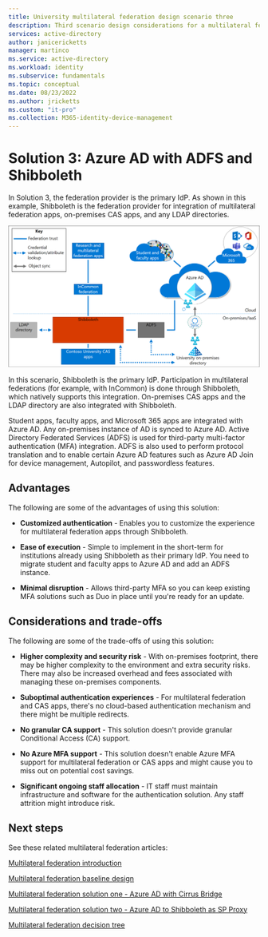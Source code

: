 ```yaml
---
title: University multilateral federation design scenario three
description: Third scenario design considerations for a multilateral federation solution for universities.
services: active-directory
author: janicericketts
manager: martinco
ms.service: active-directory
ms.workload: identity
ms.subservice: fundamentals
ms.topic: conceptual
ms.date: 08/23/2022
ms.author: jricketts
ms.custom: "it-pro"
ms.collection: M365-identity-device-management
---
```


# Solution 3: Azure AD with ADFS and Shibboleth

In Solution 3, the federation provider is the primary IdP. As shown in this example, Shibboleth is the federation provider for integration of multilateral federation apps, on-premises CAS apps, and any LDAP directories.

[![Diagram showing a design integrating Shibboleth, AD Federated Services, and Azure AD.](media/multilateral-federation-solution-three/shibboleth-adfs-azure-ad.png)](media/multilateral-federation-solution-three/shibboleth-adfs-azure-ad.png#lightbox)

In this scenario, Shibboleth is the primary IdP. Participation in multilateral federations (for example, with InCommon) is done through Shibboleth, which natively supports this integration. On-premises CAS apps and the LDAP directory are also integrated with Shibboleth.

Student apps, faculty apps, and Microsoft 365 apps are integrated with Azure AD. Any on-premises instance of AD is synced to Azure AD. Active Directory Federated Services (ADFS) is used for third-party multi-factor authentication (MFA) integration. ADFS is also used to perform protocol translation and to enable certain Azure AD features such as Azure AD Join for device management, Autopilot, and passwordless features.

## Advantages

The following are some of the advantages of using this solution:

* **Customized authentication** - Enables you to customize the experience for multilateral federation apps through Shibboleth.

* **Ease of execution** - Simple to implement in the short-term for institutions already using Shibboleth as their primary IdP. You need to migrate student and faculty apps to Azure AD and add an ADFS instance.

* **Minimal disruption** - Allows third-party MFA so you can keep existing MFA solutions such as Duo in place until you're ready for an update.

## Considerations and trade-offs

The following are some of the trade-offs of using this solution:

* **Higher complexity and security risk** - With on-premises footprint, there may be higher complexity to the environment and extra security risks. There may also be increased overhead and fees associated with managing these on-premises components.

* **Suboptimal authentication experiences** - For multilateral federation and CAS apps, there's no cloud-based authentication mechanism and there might be multiple redirects.

* **No granular CA support** - This solution doesn't provide granular Conditional Access (CA) support.

* **No Azure MFA support** - This solution doesn't enable Azure MFA support for multilateral federation or CAS apps and might cause you to miss out on potential cost savings.

* **Significant ongoing staff allocation** - IT staff must maintain infrastructure and software for the authentication solution. Any staff attrition might introduce risk.

## Next steps

See these related multilateral federation articles:

[Multilateral federation introduction](multilateral-federation-introduction.md)

[Multilateral federation  baseline design](multilateral-federation-baseline.md)

[Multilateral federation solution one - Azure AD with Cirrus Bridge](multilateral-federation-solution-one.md)

[Multilateral federation solution two - Azure AD to Shibboleth as SP Proxy](multilateral-federation-solution-two.md)

[Multilateral federation decision tree](multilateral-federation-decision-tree.md)